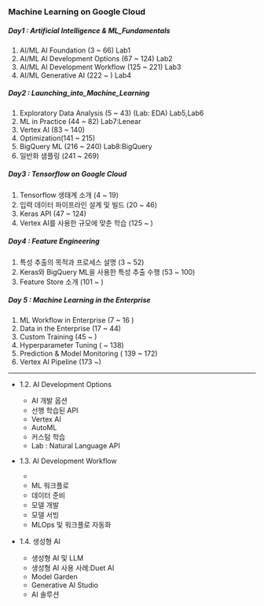 ### Machine Learning on Google Cloud

##### Day1 : Artificial Intelligence & ML_Fundamentals

1. AI/ML AI Foundation (3 ~ 66) Lab1
2. AI/ML AI Development Options (67 ~ 124) Lab2
3. AI/ML AI Development Workflow (125 ~ 221) Lab3
4. AI/ML Generative AI (222 ~ ) Lab4

##### Day2 : Launching_into_Machine_Learning

1. Exploratory Data Analysis (5 ~ 43) (Lab: EDA) Lab5,Lab6
2. ML in Practice (44 ~ 82) Lab7:Lenear
3. Vertex AI (83 ~ 140)
4. Optimization(141 ~ 215)
5. BigQuery ML (216 ~ 240) Lab8:BigQuery
6. 일반화 샘플링 (241 ~ 269)

##### Day3 : Tensorflow on Google Cloud

1. Tensorflow 생태계 소개 (4 ~ 19)
2. 입력 데이터 파이프라인 설계 및 빌드 (20 ~ 46)
3. Keras API (47 ~ 124)
4. Vertex AI를 사용한 규모에 맞춘 학습 (125 ~ )

##### Day4 : Feature Engineering

1. 특성 추출의 목적과 프로세스 설명 (3 ~ 52)
2. Keras와 BigQuery ML을 사용한 특성 추출 수행 (53 ~ 100)
3. Feature Store 소개 (101 ~ )

##### Day 5 : Machine Learning in the Enterprise

1. ML Workflow in Enterprise (7 ~ 16 )
2. Data in the Enterprise (17 ~ 44)
3. Custom Training (45 ~ )
4. Hyperparameter Tuning ( ~ 138)
5. Prediction & Model Monitoring ( 139 ~ 172)
6. Vertex AI Pipeline (173 ~)

---

- 1.2. AI Development Options

  - AI 개발 옵션
  - 선행 학습된 API
  - Vertex AI
  - AutoML
  - 커스텀 학습
  - Lab : Natural Language API

- 1.3. AI Development Workflow

  -
  - ML 워크플로
  - 데이터 준비
  - 모델 개발
  - 모델 서빙
  - MLOps 및 워크플로 자동화

- 1.4. 생성형 AI
  - 생성형 AI 및 LLM
  - 생성형 AI 사용 사례:Duet AI
  - Model Garden
  - Generative AI Studio
  - AI 솔루션
